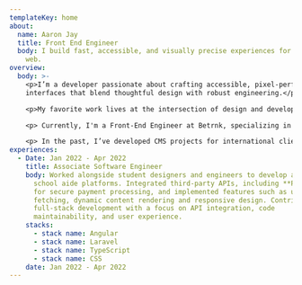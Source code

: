 ```yaml
---
templateKey: home
about:
  name: Aaron Jay
  title: Front End Engineer
  body: I build fast, accessible, and visually precise experiences for the modern
    web.
overview:
  body: >-
    <p>I’m a developer passionate about crafting accessible, pixel-perfect user
    interfaces that blend thoughtful design with robust engineering.</p>

    <p>My favorite work lives at the intersection of design and development—creating experiences that not only look great but are meticulously built for performance and usability. </p>

    <p> Currently, I'm a Front-End Engineer at Betrnk, specializing in development. I help design, build, and maintain the UI components that power Betrnk's frontend, ensuring our platform meets web accessibility standards and best practices to deliver an inclusive user experience.</p>

    <p> In the past, I’ve developed CMS projects for international clients and built software across agencies, startups, and businesses in industries ranging from digital media to tech.</p>
experiences:
  - Date: Jan 2022 - Apr 2022
    title: Associate Software Engineer
    body: Worked alongside student designers and engineers to develop and enhance
      school aide platforms. Integrated third-party APIs, including **Paymongo**
      for secure payment processing, and implemented features such as user data
      fetching, dynamic content rendering and responsive design. Contributed to
      full-stack development with a focus on API integration, code
      maintainability, and user experience.
    stacks:
      - stack name: Angular
      - stack name: Laravel
      - stack name: TypeScript
      - stack name: CSS
    date: Jan 2022 - Apr 2022
---
```

